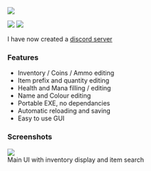 ![](https://i.imgur.com/5B977EX.png)

![](https://img.shields.io/github/downloads/Nymda/WinTerrEdit/total?style=flat-square) ![](https://img.shields.io/github/v/release/Nymda/WinTerrEdit?style=flat-square)

I have now created a [discord server](https://discord.gg/2xVTgwH)

### Features
- Inventory / Coins / Ammo editing
- Item prefix and quantity editing
- Health and Mana filling / editing
- Name and Colour editing
- Portable EXE, no dependancies
- Automatic reloading and saving
- Easy to use GUI

### Screenshots
![](https://i.imgur.com/pDawJ8j.png)    
Main UI with inventory display and item search
